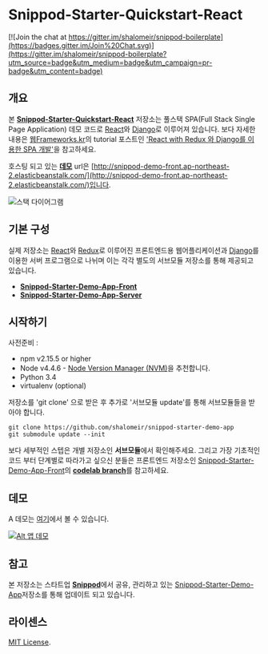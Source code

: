 # **Snippod-Starter-Quickstart-React**

[![Join the chat at https://gitter.im/shalomeir/snippod-boilerplate](https://badges.gitter.im/Join%20Chat.svg)](https://gitter.im/shalomeir/snippod-boilerplate?utm_source=badge&utm_medium=badge&utm_campaign=pr-badge&utm_content=badge)

## 개요

본 [**Snippod-Starter-Quickstart-React**](https://github.com/KoreaHTML5/snippod-starter-quickstart-react) 저장소는 풀스택 SPA(Full Stack Single Page Application) 데모 코드로 [React](http://facebook.github.io/react/)와 [Django](https://www.djangoproject.com/)로 이루어져 있습니다.
보다 자세한 내용은 [웹Frameworks.kr](http://webframeworks.kr/)의 tutorial 포스트인 ['React with Redux 와 Django를 이용한 SPA 개발'](http://webframeworks.kr/tutorials/react/react-django-full-stack-spa/)을 참고하세요.

호스팅 되고 있는 [**데모**](http://snippod-demo-front.ap-northeast-2.elasticbeanstalk.com/) url은 [http://snippod-demo-front.ap-northeast-2.elasticbeanstalk.com/](http://snippod-demo-front.ap-northeast-2.elasticbeanstalk.com/)입니다.

![스택 다이어그램](https://raw.githubusercontent.com/shalomeir/snippod-starter-demo-app/master/SnippodStarterDemoAppArchitecture.png "Stack Diagram")

## 기본 구성

실제 저장소는 [React](http://facebook.github.io/react/)와 [Redux](https://github.com/gaearon/redux)로 이루어진 프론트엔드용 웹어플리케이션과 [Django](https://www.djangoproject.com/)를 이용한 서버 프로그램으로 나뉘며 이는 각각 별도의 서브모듈 저장소를 통해 제공되고 있습니다.

* [**Snippod-Starter-Demo-App-Front**](https://github.com/shalomeir/snippod-starter-demo-app-front)
* [**Snippod-Starter-Demo-App-Server**](https://github.com/shalomeir/snippod-starter-demo-app-server)


## 시작하기
사전준비 :
* npm v2.15.5 or higher
* Node v4.4.6 - [Node Version Manager (NVM)](https://github.com/creationix/nvm)을 추천합니다.
* Python 3.4
* virtualenv (optional)

저장소를 'git clone' 으로 받은 후 추가로 '서브모듈 update'를 통해 서브모듈들을 받아야 합니다.
```
git clone https://github.com/shalomeir/snippod-starter-demo-app
git submodule update --init
```

보다 세부적인 스텝은 개별 저장소인 **서브모듈**에서 확인해주세요.
그리고 가장 기초적인 코드 부터 단계별로 따라가고 싶으신 분들은 프론트엔드 저장소인 [Snippod-Starter-Demo-App-Front](https://github.com/shalomeir/snippod-starter-demo-app-front)의 [**codelab branch**](https://github.com/shalomeir/snippod-starter-demo-app-front/tree/codelab)를 참고하세요.


## 데모

A 데모는 [여기](http://snippod-demo-front.ap-northeast-2.elasticbeanstalk.com/)에서 볼 수 있습니다.

[![Alt 앱 데모](https://raw.githubusercontent.com/shalomeir/snippod-starter-demo-app-front/master/SnippodStarterDemoApp_Capture_En_160717.png "App Demo")](http://snippod-demo-front.ap-northeast-2.elasticbeanstalk.com/)


## 참고

본 저장소는 스타트업 [**Snippod**](https://www.snippod.com/)에서 공유, 관리하고 있는 [Snippod-Starter-Demo-App](https://github.com/shalomeir/snippod-starter-demo-app)저장소를 통해 업데이트 되고 있습니다.

## 라이센스
[MIT License](http://opensource.org/licenses/MIT).
